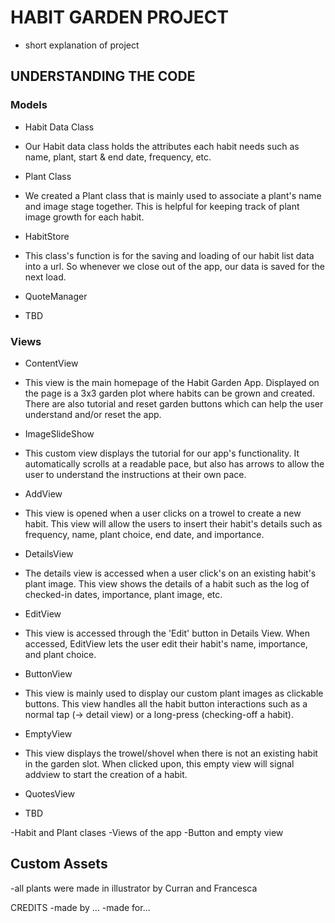 # HABIT GARDEN PROJECT
* short explanation of project

## UNDERSTANDING THE CODE

### Models
* Habit Data Class
+ Our Habit data class holds the attributes each habit needs such as name, plant, start & end date, frequency, etc.
* Plant Class
+ We created a Plant class that is mainly used to associate a plant's name and image stage together. This is helpful for keeping track of plant image growth for each habit.
* HabitStore
+ This class's function is for the saving and loading of our habit list data into a url. So whenever we close out of the app, our data is saved for the next load.
* QuoteManager
+ TBD

### Views
* ContentView
+ This view is the main homepage of the Habit Garden App. Displayed on the page is a 3x3 garden plot where habits can be grown and created. There are also tutorial and reset garden buttons which can help the user understand and/or reset the app.
* ImageSlideShow
+ This custom view displays the tutorial for our app's functionality. It automatically scrolls at a readable pace, but also has arrows to allow the user to understand the instructions at their own pace.
* AddView
+ This view is opened when a user clicks on a trowel to create a new habit. This view will allow the users to insert their habit's details such as frequency, name, plant choice, end date, and importance.
* DetailsView
+ The details view is accessed when a user click's on an existing habit's plant image. This view shows the details of a habit such as the log of checked-in dates, importance, plant image, etc.
* EditView
+ This view is accessed through the 'Edit' button in Details View. When accessed, EditView lets the user edit their habit's name, importance, and plant choice.
* ButtonView
+ This view is mainly used to display our custom plant images as clickable buttons. This view handles all the habit button interactions such as a normal tap (-> detail view) or a long-press (checking-off a habit).
* EmptyView
+ This view displays the trowel/shovel when there is not an existing habit in the garden slot. When clicked upon, this empty view will signal addview to start the creation of a habit.
* QuotesView
+ TBD




-Habit and Plant clases
-Views of the app
-Button and empty view

## Custom Assets
-all plants were made in illustrator by Curran and Francesca

CREDITS
-made by ...
-made for...

